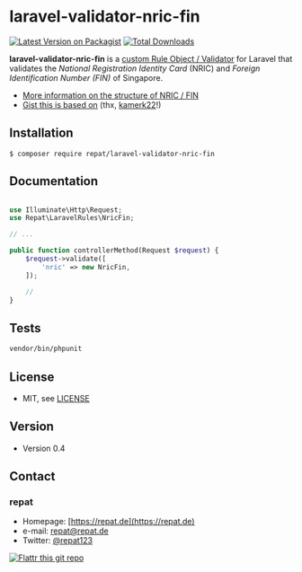 # laravel-validator-nric-fin

[![Latest Version on Packagist](https://img.shields.io/packagist/v/repat/laravel-validator-nric-fin.svg?style=flat-square)](https://packagist.org/packages/repat/laravel-validator-nric-fin)
[![Total Downloads](https://img.shields.io/packagist/dt/repat/laravel-validator-nric-fin.svg?style=flat-square)](https://packagist.org/packages/repat/laravel-validator-nric-fin)

**laravel-validator-nric-fin** is a [custom Rule Object / Validator](https://laravel.com/docs/8.x/validation#custom-validation-rules) for Laravel that validates the _National Registration Identity Card_ (NRIC) and _Foreign Identification Number (FIN)_ of Singapore.

* [More information on the structure of NRIC / FIN](https://en.wikipedia.org/wiki/National_Registration_Identity_Card#Structure_of_the_NRIC_number/FIN)
* [Gist this is based on](https://gist.github.com/kamerk22/ed5e0778b3723311d8dd074c792834ef) (thx, [kamerk22](https://github.com/kamerk22)!)

## Installation

`$ composer require repat/laravel-validator-nric-fin`

## Documentation

```php

use Illuminate\Http\Request;
use Repat\LaravelRules\NricFin;

// ...

public function controllerMethod(Request $request) {
    $request->validate([
        'nric' => new NricFin,
    ]);

    //
}

```

## Tests

```sh
vendor/bin/phpunit
```

## License

* MIT, see [LICENSE](https://github.com/repat/laravel-validator-nric-fin/blob/master/LICENSE)

## Version

* Version 0.4

## Contact

### repat

* Homepage: [https://repat.de](https://repat.de)
* e-mail: repat@repat.de
* Twitter: [@repat123](https://twitter.com/repat123 "repat123 on twitter")

[![Flattr this git repo](http://api.flattr.com/button/flattr-badge-large.png)](https://flattr.com/submit/auto?user_id=repat&url=https://github.com/repat/laravel-validator-nric-fin&title=laravel-validator-nric-fin&language=&tags=github&category=software)
